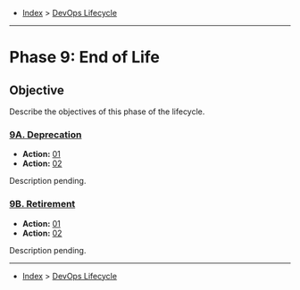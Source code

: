 - [Index](../index.md) > [DevOps Lifecycle](devops.md)

---

<a id="phase-09"></a>

# Phase 9: End of Life

## Objective

Describe the objectives of this phase of the lifecycle.

<a id="actions"></a>

<a id="9a"></a>

### [9A. Deprecation](phase_09_A#top)

- **Action:** [01](phase_09_A#9a-01)
- **Action:** [02](phase_09_A#9a-02)

Description pending.

<a id="9b"></a>

### [9B. Retirement](phase_09_B#top)

- **Action:** [01](phase_09_B#9b-01)
- **Action:** [02](phase_09_B#9b-02)

Description pending.

---

- [Index](../index.md) > [DevOps Lifecycle](devops.md)
